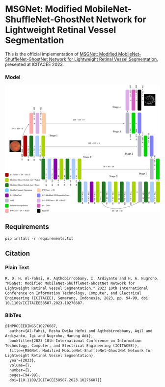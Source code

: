 # MSGNet: Modified MobileNet-ShuffleNet-GhostNet Network for Lightweight Retinal Vessel Segmentation

This is the official implementation of [MSGNet: Modified MobileNet-ShuffleNet-GhostNet Network for Lightweight Retinal Vessel Segmentation](https://ieeexplore.ieee.org/abstract/document/10276687), presented at ICITACEE 2023.

### Model

<div align="center">

<img src="https://raw.githubusercontent.com/reshalfahsi/MSGNet/master/assets/msgnet-arch.png" width="800">

</div>


## Requirements

```
pip install -r requirements.txt
```


## Citation

### Plain Text

```
R. D. H. Al-Fahsi, A. Aqthobirrobbany, I. Ardiyanto and H. A. Nugroho, "MSGNet: Modified MobileNet-ShuffleNet-GhostNet Network for Lightweight Retinal Vessel Segmentation," 2023 10th International Conference on Information Technology, Computer, and Electrical Engineering (ICITACEE), Semarang, Indonesia, 2023, pp. 94-99, doi: 10.1109/ICITACEE58587.2023.10276687.
```

### BibTex

```
@INPROCEEDINGS{10276687,
  author={Al-Fahsi, Resha Dwika Hefni and Aqthobirrobbany, Aqil and Ardiyanto, Igi and Nugroho, Hanung Adi},
  booktitle={2023 10th International Conference on Information Technology, Computer, and Electrical Engineering (ICITACEE)}, 
  title={MSGNet: Modified MobileNet-ShuffleNet-GhostNet Network for Lightweight Retinal Vessel Segmentation}, 
  year={2023},
  volume={},
  number={},
  pages={94-99},
  doi={10.1109/ICITACEE58587.2023.10276687}}
```
